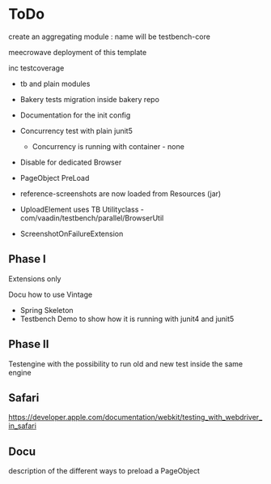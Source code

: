 # ToDo 

create an aggregating module : name will be testbench-core

meecrowave deployment of this template

inc testcoverage
- tb and plain modules
- Bakery tests migration inside bakery repo

- Documentation for the init config
- Concurrency test with plain junit5
    -   Concurrency is running with container - none
- Disable for dedicated Browser
- PageObject PreLoad
- reference-screenshots are now loaded from Resources (jar)
- UploadElement uses  TB Utilityclass - com/vaadin/testbench/parallel/BrowserUtil
- ScreenshotOnFailureExtension

## Phase I 
Extensions only

Docu how to use Vintage
- Spring Skeleton
- Testbench Demo to show how it is running with junit4 and junit5


## Phase II
Testengine with the possibility to run 
old and new test inside the same engine

 
 
 ## Safari
 
 https://developer.apple.com/documentation/webkit/testing_with_webdriver_in_safari
 
 
 ## Docu
 
 description of the different ways to preload a PageObject
 